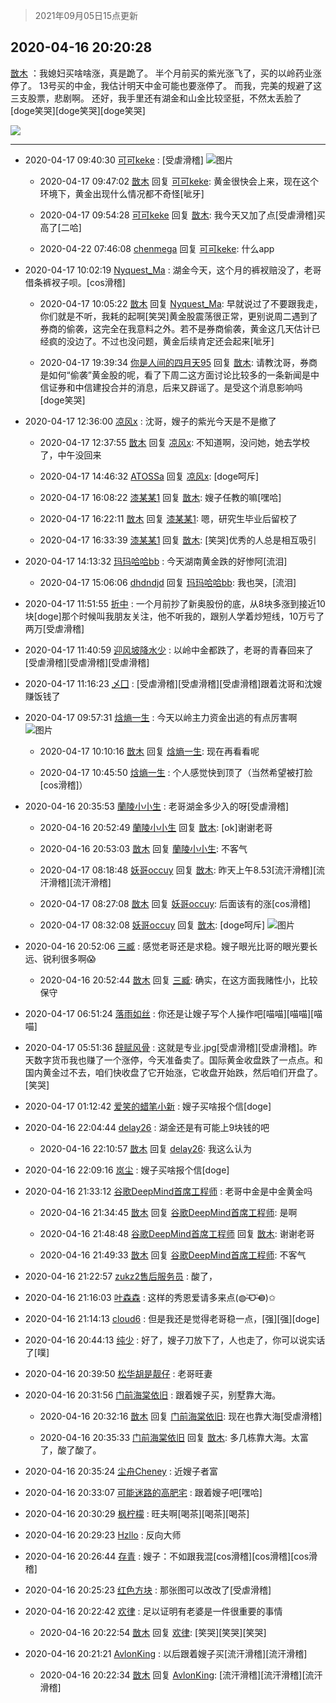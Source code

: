 > 2021年09月05日15点更新
<link rel="stylesheet" href="https://cdn.jsdelivr.net/gh/taotie6/sampleJSON@main/css/photo_show.css">


 ## 2020-04-16 20:20:28 

 [㪚木](https://www.coolapk.com/feed/18107287?shareKey=NmE1ZmU2MmJjNWNmNjEzMTc1NGQ~) ：我媳妇买啥啥涨，真是跪了。
半个月前买的紫光涨飞了，买的以岭药业涨停了。
13号买的中金，我估计明天中金可能也要涨停了。
而我，完美的规避了这三支股票，悲剧啊。
还好，我手里还有湖金和山金比较坚挺，不然太丢脸了[doge笑哭][doge笑哭][doge笑哭] 

<div class="album">
<img class="img-item" src="https://image.coolapk.com/feed/2020/0416/20/1081091_af89dba2_9626_9902@860x1053.jpeg" />
</div>

 ------- 

- 2020-04-17 09:40:30 [可可keke](uid=2190423) : [受虐滑稽] ![图片](https://image.coolapk.com/feed/2020/0417/09/2190423_e9a3fcdc_7628_6685@1080x1920.jpeg)

    - 2020-04-17 09:47:02 [㪚木](uid=1081091) 回复 [可可keke](uid=2190423): 黄金很快会上来，现在这个环境下，黄金出现什么情况都不奇怪[呲牙] 

    - 2020-04-17 09:54:28 [可可keke](uid=2190423) 回复 [㪚木](uid=1081091): 我今天又加了点[受虐滑稽]买高了[二哈] 

    - 2020-04-22 07:46:08 [chenmega](uid=1550504) 回复 [可可keke](uid=2190423): 什么app 

- 2020-04-17 10:02:19 [Nyquest_Ma](uid=3137495) : 湖金今天，这个月的裤衩赔没了，老哥借条裤衩子呗。[cos滑稽] 

    - 2020-04-17 10:05:22 [㪚木](uid=1081091) 回复 [Nyquest_Ma](uid=3137495): 早就说过了不要跟我走，你们就是不听，我耗的起啊[笑哭]黄金股震荡很正常，更别说周二遇到了券商的偷袭，这完全在我意料之外。若不是券商偷袭，黄金这几天估计已经疯的没边了。不过也没问题，黄金后续肯定还会起来[呲牙] 

    - 2020-04-17 19:39:34 [你是人间的四月天95](uid=728833) 回复 [㪚木](uid=1081091): 请教沈哥，券商是如何“偷袭”黄金股的呢，看了下周二这方面讨论比较多的一条新闻是中信证券和中信建投合并的消息，后来又辟谣了。是受这个消息影响吗[doge笑哭] 

- 2020-04-17 12:36:00 [凉风x](uid=1300277) : 沈哥，嫂子的紫光今天是不是撤了 

    - 2020-04-17 12:37:55 [㪚木](uid=1081091) 回复 [凉风x](uid=1300277): 不知道啊，没问她，她去学校了，中午没回来 

    - 2020-04-17 14:46:32 [ATOSSa](uid=2489532) 回复 [凉风x](uid=1300277): [doge呵斥] 

    - 2020-04-17 16:08:22 [漆某某1](uid=2027826) 回复 [㪚木](uid=1081091): 嫂子任教的嘛[嘿哈] 

    - 2020-04-17 16:22:11 [㪚木](uid=1081091) 回复 [漆某某1](uid=2027826): 嗯，研究生毕业后留校了 

    - 2020-04-17 16:33:39 [漆某某1](uid=2027826) 回复 [㪚木](uid=1081091): [笑哭]优秀的人总是相互吸引 

- 2020-04-17 14:13:32 [玛玛哈哈bb](uid=1866963) : 今天湖南黄金跌的好惨阿[流泪] 

    - 2020-04-17 15:06:06 [dhdndjd](uid=2008933) 回复 [玛玛哈哈bb](uid=1866963): 我也哭，[流泪] 

- 2020-04-17 11:51:55 [折中](uid=632562) : 一个月前抄了新奥股份的底，从8块多涨到接近10块[doge]那个时候叫我朋友关注，他不听我的，跟别人学着炒短线，10万亏了两万[受虐滑稽] 

- 2020-04-17 11:40:59 [迎风坡降水少](uid=1967135) : 以岭中金都跌了，老哥的青春回来了[受虐滑稽][受虐滑稽][受虐滑稽] 

- 2020-04-17 11:16:23 [乄囗](uid=759206) : [受虐滑稽][受虐滑稽][受虐滑稽]跟着沈哥和沈嫂赚饭钱了 

- 2020-04-17 09:57:31 [焓熵一生](uid=620165) : 今天以岭主力资金出逃的有点厉害啊 ![图片](https://image.coolapk.com/feed/2020/0417/09/620165_936634eb_8650_0801@1440x2880.jpeg)

    - 2020-04-17 10:10:16 [㪚木](uid=1081091) 回复 [焓熵一生](uid=620165): 现在再看看呢 

    - 2020-04-17 10:45:50 [焓熵一生](uid=620165) : 个人感觉快到顶了（当然希望被打脸[cos滑稽]） 

- 2020-04-16 20:35:53 [蘭陵小小生](uid=1030167) : 老哥湖金多少入的呀[受虐滑稽] 

    - 2020-04-16 20:52:49 [蘭陵小小生](uid=1030167) 回复 [㪚木](uid=1081091): [ok]谢谢老哥 

    - 2020-04-16 20:53:03 [㪚木](uid=1081091) 回复 [蘭陵小小生](uid=1030167): 不客气 

    - 2020-04-17 08:18:48 [妖哥occuy](uid=1388591) 回复 [㪚木](uid=1081091): 昨天上午8.53[流汗滑稽][流汗滑稽][流汗滑稽] 

    - 2020-04-17 08:27:08 [㪚木](uid=1081091) 回复 [妖哥occuy](uid=1388591): 后面该有的涨[cos滑稽] 

    - 2020-04-17 08:32:08 [妖哥occuy](uid=1388591) 回复 [㪚木](uid=1081091): [doge呵斥] ![图片](https://image.coolapk.com/feed/2020/0408/10/1388591_2297_5153@160x131.jpg)

- 2020-04-16 20:52:06 [三臧](uid=1176937) : 感觉老哥还是求稳。嫂子眼光比哥的眼光要长远、锐利很多啊😱 

    - 2020-04-16 20:52:44 [㪚木](uid=1081091) 回复 [三臧](uid=1176937): 确实，在这方面我赌性小，比较保守 

- 2020-04-17 06:51:24 [落雨如丝](uid=171765) : 你还是让嫂子写个人操作吧[喵喵][喵喵][喵喵] 

- 2020-04-17 05:51:36 [辞赋风骨](uid=875865) : 这就是专业.jpg[受虐滑稽][受虐滑稽]。昨天数字货币我也赚了一个涨停，今天准备卖了。国际黄金收盘跌了一点点。和国内黄金过不去，咱们快收盘了它开始涨，它收盘开始跌，然后咱们开盘了。[笑哭] 

- 2020-04-17 01:12:42 [爱笑的蜡笔小新](uid=906722) : 嫂子买啥报个信[doge] 

- 2020-04-16 22:04:44 [delay26](uid=2369222) : 湖金还是有可能上9块钱的吧 

    - 2020-04-16 22:10:57 [㪚木](uid=1081091) 回复 [delay26](uid=2369222): 我这么认为 

- 2020-04-16 22:09:16 [岚尘](uid=1308250) : 嫂子买啥报个信[doge] 

- 2020-04-16 21:33:12 [谷歌DeepMind首席工程师](uid=1918294) : 老哥中金是中金黄金吗 

    - 2020-04-16 21:34:45 [㪚木](uid=1081091) 回复 [谷歌DeepMind首席工程师](uid=1918294): 是啊 

    - 2020-04-16 21:48:48 [谷歌DeepMind首席工程师](uid=1918294) 回复 [㪚木](uid=1081091): 谢谢老哥 

    - 2020-04-16 21:49:33 [㪚木](uid=1081091) 回复 [谷歌DeepMind首席工程师](uid=1918294): 不客气 

- 2020-04-16 21:22:57 [zukz2售后服务员](uid=967402) : 酸了， 

- 2020-04-16 21:16:03 [叶森森](uid=284955) : 这样的秀恩爱请多来点(◍˃̶ᗜ˂̶◍)✩ 

- 2020-04-16 21:14:13 [cloud6](uid=852635) : 但是我还是觉得老哥稳一点，[强][强][doge] 

- 2020-04-16 20:44:13 [纯少](uid=2297993) : 好了，嫂子刀放下了，人也走了，你可以说实话了[噗] 

- 2020-04-16 20:39:50 [松华胡是靓仔](uid=692318) : 老哥旺妻 

- 2020-04-16 20:31:56 [门前海棠依旧](uid=1571728) : 跟着嫂子买，别墅靠大海。 

    - 2020-04-16 20:32:16 [㪚木](uid=1081091) 回复 [门前海棠依旧](uid=1571728): 现在也靠大海[受虐滑稽] 

    - 2020-04-16 20:35:33 [门前海棠依旧](uid=1571728) 回复 [㪚木](uid=1081091): 多几栋靠大海。太富了，酸了酸了。 

- 2020-04-16 20:35:24 [尘舟Cheney](uid=2897099) : 近嫂子者富 

- 2020-04-16 20:33:07 [可能迷路的高肥宅](uid=1534505) : 跟着嫂子吧[嘿哈] 

- 2020-04-16 20:30:29 [枫柠檬](uid=482620) : 旺夫啊[喝茶][喝茶][喝茶] 

- 2020-04-16 20:29:23 [Hzllo](uid=615083) : 反向大师 

- 2020-04-16 20:26:44 [存青](uid=1006954) : 嫂子：不如跟我混[cos滑稽][cos滑稽][cos滑稽] 

- 2020-04-16 20:25:23 [红色方块](uid=825268) : 那张图可以改改了[受虐滑稽] 

- 2020-04-16 20:22:42 [欢律](uid=918479) : 足以证明有老婆是一件很重要的事情 

    - 2020-04-16 20:22:54 [㪚木](uid=1081091) 回复 [欢律](uid=918479): [笑哭][笑哭][笑哭] 

- 2020-04-16 20:21:21 [AvlonKing](uid=964891) : 以后跟着嫂子买[流汗滑稽][流汗滑稽] 

    - 2020-04-16 20:22:34 [㪚木](uid=1081091) 回复 [AvlonKing](uid=964891): [流汗滑稽][流汗滑稽][流汗滑稽] 

